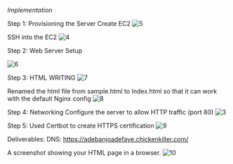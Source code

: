*Implementation*

Step 1: Provisioning the Server
Create EC2
![5](https://github.com/user-attachments/assets/33be0165-58cf-4df7-8031-4fdda9621eb9)

SSH into the EC2
![4](https://github.com/user-attachments/assets/5830e841-6bd3-42fc-b8d4-53139f115d89)

Step 2: Web Server Setup

![6](https://github.com/user-attachments/assets/c9b16a17-0021-4414-bbb1-600c0eed9085)

Step 3: HTML WRITING
![7](https://github.com/user-attachments/assets/43e545ab-8ec3-45e5-8744-99a2139a7178)

Renamed the html file from sample.html to Index.html so that it can work with the default Nginx config
![8](https://github.com/user-attachments/assets/d2d90c28-be27-44b9-8923-3784e66bcd95)

Step 4: Networking
Configure the server to allow HTTP traffic (port 80)
![3](https://github.com/user-attachments/assets/bd475619-c03a-45cd-9215-508a950534e8)

Step 5: Used Certbot to create HTTPS certification
![9](https://github.com/user-attachments/assets/80de820d-b0d1-4e36-91b4-bbe4aecd3415)



Deliverables:
DNS: https://adebanjoadefaye.chickenkiller.com/

A screenshot showing your HTML page in a browser.
![10](https://github.com/user-attachments/assets/2a258fc5-0a67-423b-9f03-291366396465)
